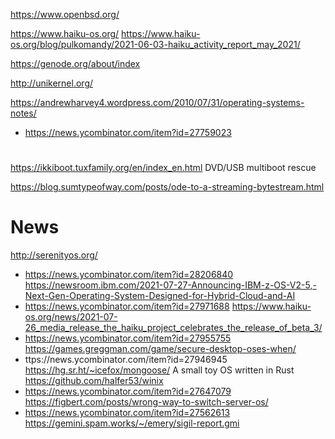 https://www.openbsd.org/

https://www.haiku-os.org/
https://www.haiku-os.org/blog/pulkomandy/2021-06-03-haiku_activity_report_may_2021/

https://genode.org/about/index

http://unikernel.org/

https://andrewharvey4.wordpress.com/2010/07/31/operating-systems-notes/
* https://news.ycombinator.com/item?id=27759023

#
https://ikkiboot.tuxfamily.org/en/index_en.html DVD/USB multiboot rescue


https://blog.sumtypeofway.com/posts/ode-to-a-streaming-bytestream.html

# News
http://serenityos.org/
* https://news.ycombinator.com/item?id=28206840
https://newsroom.ibm.com/2021-07-27-Announcing-IBM-z-OS-V2-5,-Next-Gen-Operating-System-Designed-for-Hybrid-Cloud-and-AI
* https://news.ycombinator.com/item?id=27971688
https://www.haiku-os.org/news/2021-07-26_media_release_the_haiku_project_celebrates_the_release_of_beta_3/
* https://news.ycombinator.com/item?id=27955755
https://games.greggman.com/game/secure-desktop-oses-when/
* ttps://news.ycombinator.com/item?id=27946945
https://hg.sr.ht/~icefox/mongoose/ A small toy OS written in Rust
https://github.com/halfer53/winix
* https://news.ycombinator.com/item?id=27647079
https://figbert.com/posts/wrong-way-to-switch-server-os/
* https://news.ycombinator.com/item?id=27562613
https://gemini.spam.works/~/emery/sigil-report.gmi